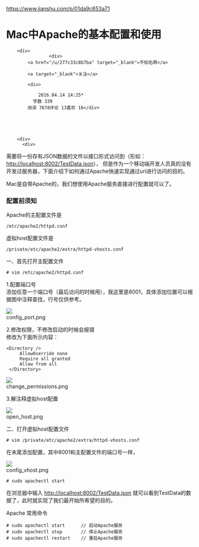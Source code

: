 <a href="https://www.jianshu.com/p/01da9c653a71">https://www.jianshu.com/p/01da9c653a71</a><div id="articleHeader"><h1>Mac中Apache的基本配置和使用</h1></div>

        
        <div>
                    <div>
            <a href="/u/277c33c8b7ba" target="_blank">不知名啊</a>
            
            <a target="_blank">关注</a>
            
            <div>
              
                2016.04.14 14:25*
              字数 339
            阅读 7678评论 13喜欢 16</div>
          
          
        

        
        <div>
          <div>
            
<p>需要将一份存有JSON数据的文件以接口形式访问到（形如：<a href="https://link.jianshu.com?t=http://localhost:8002/TestData.json" target="_blank">http://localhost:8002/TestData.json</a>）， 但是作为一个移动端开发人员真的没有开发过服务器，下面介绍下如何通过Apache快速实现通过url进行访问的目的。</p>

<p>Mac是自带Apache的，我们想使用Apache服务直接进行配置就可以了。</p>
<h3>配置前须知</h3>
<p>Apache的主配置文件是</p>
<p><code>/etc/apache2/httpd.conf</code></p>
<p>虚拟host配置文件是</p>
<p><code>/private/etc/apache2/extra/httpd-vhosts.conf</code></p>

<p>一、首先打开主配置文件</p>
<pre><code># vim /etc/apache2/httpd.conf
</code></pre>
<p>1.配置端口号<br />
添加任意一个端口号（最后访问的时候用），我这里是8001，具体添加位置可以根据图中注释查找，行号仅供参考。</p>
<div>
<div>

<div><div class="readableLargeImageContainer"><img src="//upload-images.jianshu.io/upload_images/658682-5664000c2f088c35.png?imageMogr2/auto-orient/strip%7CimageView2/2/w/700" /></div>

<div>config_port.png</div>

<p>2.修改权限，不修改启动的时候会报错<br />
修改为下面所示内容：</p>
<pre><code>&lt;Directory /&gt;
     AllowOverride none
     Require all granted
     Allow from all
 &lt;/Directory&gt;
</code></pre>
<div>
<div>

<div><div class="readableLargeImageContainer"><img src="//upload-images.jianshu.io/upload_images/658682-889d03c899db5054.png?imageMogr2/auto-orient/strip%7CimageView2/2/w/700" /></div>

<div>change_permissions.png</div>

<p>3.解注释虚拟host配置</p>
<div>
<div>

<div><div class="readableLargeImageContainer"><img src="//upload-images.jianshu.io/upload_images/658682-257fbe456df13b79.png?imageMogr2/auto-orient/strip%7CimageView2/2/w/700" /></div>

<div>open_host.png</div>

<p>二、打开虚拟host配置文件</p>
<pre><code># vim /private/etc/apache2/extra/httpd-vhosts.conf
</code></pre>
<p>在末尾添加配置，其中8001和主配置文件的端口号一样，</p>
<div>
<div>

<div><div class="readableLargeImageContainer"><img src="//upload-images.jianshu.io/upload_images/658682-7255c1dfcb20f941.png?imageMogr2/auto-orient/strip%7CimageView2/2/w/700" /></div>

<div>config_vhost.png</div>



<pre><code># sudo apachectl start
</code></pre>
<p>在浏览器中输入 <a href="https://link.jianshu.com?t=http://localhost:8002/TestData.json" target="_blank">http://localhost:8002/TestData.json</a> 就可以看到TestData的数据了，此时就实现了我们最开始所希望的目的。</p>
<p>Apache 常用命令</p>
<pre><code># sudo apachectl start      // 启动Apache服务
# sudo apachectl stop       // 停止Apache服务
# sudo apachectl restart    // 重启Apache服务
</code></pre>

          
        
    